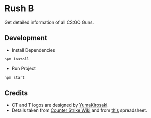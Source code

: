 # Rush B

Get detailed information of all CS:GO Guns.

## Development

-   Install Dependencies

```sh
npm install
```

-   Run Project

```sh
npm start
```

## Credits

-   CT and T logos are designed by [YumaKirosaki](https://www.deviantart.com/yumakirosaki/art/Counterstrike-Global-Offensive-Team-Logos-564752353).
-   Details taken from [Counter Strike Wiki](http://counterstrike.wikia.com/wiki/Counter-Strike:_Global_Offensive) and from [this](https://docs.google.com/spreadsheets/d/11tDzUNBq9zIX6_9Rel__fdAUezAQzSnh5AVYzCP060c/edit#gid=0) spreadsheet.
